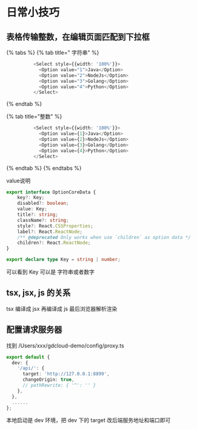 # 日常小技巧

## 表格传输整数，在编辑页面匹配到下拉框

{% tabs %}
{% tab title=" 字符串" %}
```typescript
          <Select style={{width: '100%'}}>
            <Option value="1">Java</Option>
            <Option value="2">NodeJs</Option>
            <Option value="3">Golang</Option>
            <Option value="4">Python</Option>
          </Select>
```
{% endtab %}

{% tab title="整数" %}
```typescript
          <Select style={{width: '100%'}}>
            <Option value={1}>Java</Option>
            <Option value={2}>NodeJs</Option>
            <Option value={3}>Golang</Option>
            <Option value={4}>Python</Option>
          </Select>
```
{% endtab %}
{% endtabs %}

value说明

```typescript
export interface OptionCoreData {
    key?: Key;
    disabled?: boolean;
    value: Key;
    title?: string;
    className?: string;
    style?: React.CSSProperties;
    label?: React.ReactNode;
    /** @deprecated Only works when use `children` as option data */
    children?: React.ReactNode;
}

export declare type Key = string | number;
```

可以看到 Key 可以是 字符串或者数字

## tsx, jsx, js 的关系

tsx 编译成 jsx 再编译成 js 最后浏览器解析渲染

## 配置请求服务器

找到 /Users/xxx/gdcloud-demo/config/proxy.ts

```typescript
export default {
  dev: {
    '/api/': {
      target: 'http://127.0.0.1:8899',
      changeOrigin: true,
      // pathRewrite: { '^': '' }
    },
  },
  ......
};
```

本地启动是 dev 环境，把 dev 下的 target 改后端服务地址和端口即可

